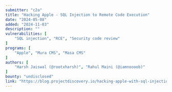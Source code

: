 ```yaml
---
submitter: "c2a"
title: "Hacking Apple - SQL Injection to Remote Code Execution"
date: "2024-05-08"
added: "2024-11-03"
description: ""
vulnerabilities: [
    "SQL injection", "RCE", "Security code review"
]
programs: [
    "Apple", "Mura CMS", "Masa CMS"
]
authors: [
    "Harsh Jaiswal (@rootxharsh)", "Rahul Maini (@iamnoooob)"
]
bounty: "undisclosed"
link: "https://blog.projectdiscovery.io/hacking-apple-with-sql-injection/"
---
```




